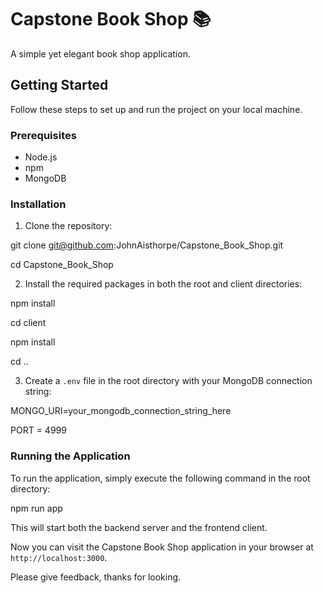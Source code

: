 # Capstone Book Shop 📚

A simple yet elegant book shop application.

## Getting Started

Follow these steps to set up and run the project on your local machine.

### Prerequisites

- Node.js
- npm
- MongoDB

### Installation

1. Clone the repository:

git clone git@github.com:JohnAisthorpe/Capstone_Book_Shop.git

cd Capstone_Book_Shop

2. Install the required packages in both the root and client directories:

npm install

cd client

npm install

cd ..

3. Create a `.env` file in the root directory with your MongoDB connection string:

MONGO_URI=your_mongodb_connection_string_here

PORT = 4999

### Running the Application

To run the application, simply execute the following command in the root directory:

npm run app

This will start both the backend server and the frontend client.

Now you can visit the Capstone Book Shop application in your browser at `http://localhost:3000`.

Please give feedback, thanks for looking.
